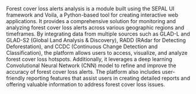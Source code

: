 Forest cover loss alerts analysis is a module built using the SEPAL UI framework and Voila, a Python-based tool for creating interactive web applications. It provides a comprehensive solution for monitoring and analyzing forest cover loss alerts across various geographic regions and timeframes. By integrating data from multiple sources such as GLAD-L and GLAD-S2 (Global Land Analysis & Discovery), RADD (RAdar for Detecting Deforestation), and CCDC (Continuous Change Detection and Classification), the platform allows users to access, visualize, and analyze forest cover loss hotspots. Additionally, it leverages a deep learning Convolutional Neural Network (CNN) model to refine and improve the accuracy of forest cover loss alerts. The platform also includes user-friendly reporting features that assist users in creating detailed reports and offering valuable information to address forest cover loss issues.